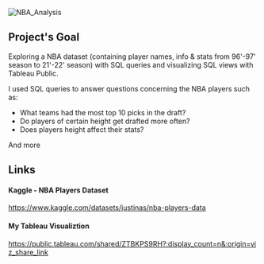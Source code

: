 ![NBA_Analysis](https://github.com/Nati23A/NBA-Analysis/assets/95759921/61cfc97a-fe7c-4fab-b8a1-b7143a8e1869)

## Project's Goal
Exploring a NBA dataset (containing player names, info &amp; stats from 96'-97' season to 21'-22' season) with SQL queries and visualizing SQL views with Tableau Public.

I used SQL queries to answer questions concerning the NBA players such as:
- What teams had the most top 10 picks in the draft?
- Do players of certain height get drafted more often?
- Does players height affect their stats?

And more

## Links
#### Kaggle - NBA Players Dataset
https://www.kaggle.com/datasets/justinas/nba-players-data

#### My Tableau Visualiztion 
https://public.tableau.com/shared/ZTBKPS9RH?:display_count=n&:origin=viz_share_link
